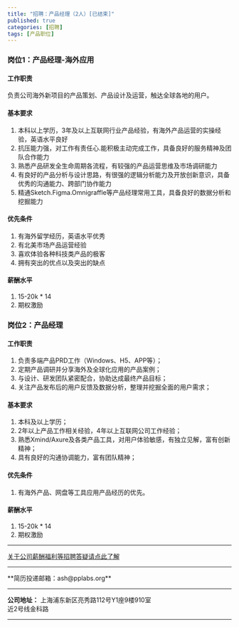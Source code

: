 ```yaml
---
title: "招聘：产品经理（2人）[已结束]"
published: true
categories: [招聘]
tags: [产品职位]
---
```



### 岗位1：产品经理-海外应用

#### 工作职责
负责公司海外新项目的产品策划、产品设计及运营，触达全球各地的用户。

#### 基本要求
1. 本科以上学历，3年及以上互联网行业产品经验，有海外产品运营的实操经验，英语水平良好
2. 抗压能力强，对工作有责任心.能积极主动完成工作，具备良好的服务精神及团队合作能力
3. 熟悉产品研发全生命周期各流程，有较强的产品运营思维及市场调研能力
4. 有良好的产品分析与设计思路，有很强的逻辑分析能力及开放创新意识，具备优秀的沟通能力、跨部门协作能力
5. 精通Sketch.Figma.Omnigraffle等产品经理常用工具，具备良好的数据分析和挖掘能力

#### 优先条件
1. 有海外留学经历，英语水平优秀
2. 有北美市场产品运营经验
3. 喜欢体验各种科技类产品的极客
4. 拥有突出的优点以及突出的缺点

#### 薪酬水平
1. 15-20k * 14
2. 期权激励

### 岗位2：产品经理
#### 工作职责
1. 负责多端产品PRD工作（Windows、H5、APP等）；
2. 定期产品调研并分享海外及全球化应用的产品案例；
3. 与设计、研发团队紧密配合，协助达成最终产品目标；
4. 关注产品发布后的用户反馈及数据分析，整理并挖掘全面的用户需求；

#### 基本要求
1. 本科及以上学历；
2. 2年以上产品工作相关经验，4年以上互联网公司工作经验；
3. 熟悉Xmind/Axure及各类产品工具，对用户体验敏感，有独立见解，富有创新精神；
4. 具有良好的沟通协调能力，富有团队精神；

#### 优先条件
1. 有海外产品、网盘等工具应用产品经历的优先。

#### 薪酬水平
1. 15-20k * 14
2. 期权激励
<hr>

[关于公司薪酬福利等招聘答疑请点此了解](http://ashma.info/2019/03/01/Q&A-of-hiring/)

<hr>
**简历投递邮箱：ash@pplabs.org**
<hr/>

**公司地址：** 上海浦东新区亮秀路112号Y1座9楼910室<br/>
近2号线金科路<br/>

<hr>
